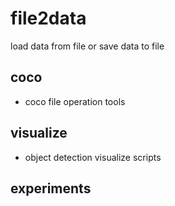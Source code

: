 # file2data
load data from file or save data to file

## coco
- coco file operation tools

## visualize
- object detection visualize scripts

## experiments